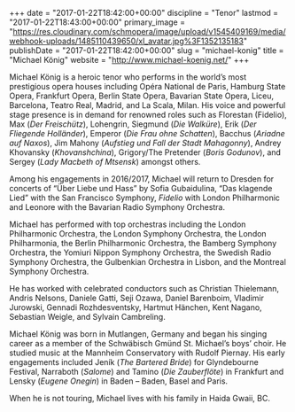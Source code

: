 +++
date = "2017-01-22T18:42:00+00:00"
discipline = "Tenor"
lastmod = "2017-01-22T18:43:00+00:00"
primary_image = "https://res.cloudinary.com/schmopera/image/upload/v1545409169/media/webhook-uploads/1485110439650/xl_avatar.jpg%3F1352135183"
publishDate = "2017-01-22T18:42:00+00:00"
slug = "michael-konig"
title = "Michael König"
website = "http://www.michael-koenig.net/"
+++

Michael König is a heroic tenor who performs in the world’s most prestigious opera houses including Opéra National de Paris, Hamburg State Opera, Frankfurt Opera, Berlin State Opera, Bavarian State Opera, Liceu, Barcelona, Teatro Real, Madrid, and La Scala, Milan.  His voice and powerful stage presence is in demand for renowned roles such as Florestan (Fidelio), Max (*Der Freischütz*), Lohengrin, Siegmund (*Die Walküre*), Erik (*Der Fliegende Holländer*), Emperor (*Die Frau ohne Schatten*), Bacchus (*Ariadne auf Naxos*), Jim Mahony (*Aufstieg und Fall der Stadt Mahagonny*), Andrey Khovansky (*Khovanshchina*), Grigory/The Pretender (*Boris Godunov*), and Sergey (*Lady Macbeth of Mtsensk*) amongst others.

Among his engagements in 2016/2017, Michael will return to Dresden for concerts of “Über Liebe und Hass” by Sofia Gubaidulina, “Das klagende Lied” with the San Francisco Symphony, *Fidelio* with London Philharmonic and Leonore with the Bavarian Radio Symphony Orchestra.

Michael has performed with top orchestras including the London Philharmonic Orchestra, the London Symphony Orchestra, the London Philharmonia, the Berlin Philharmonic Orchestra, the Bamberg Symphony Orchestra, the Yomiuri Nippon Symphony Orchestra, the Swedish Radio Symphony Orchestra, the Gulbenkian Orchestra in Lisbon, and the Montreal Symphony Orchestra.

He has worked with celebrated conductors such as Christian Thielemann, Andris Nelsons, Daniele Gatti, Seji Ozawa, Daniel Barenboim, Vladimir Jurowski, Gennadi Rozhdesventsky, Hartmut Hänchen, Kent Nagano, Sebastian Weigle, and Sylvain Cambreling.

Michael König was born in Mutlangen, Germany and began his singing career as a member of the Schwäbisch Gmünd St. Michael’s boys’ choir. He studied music at the Mannheim Conservatory with Rudolf Piernay. His early engagements included Jeník (*The Bartered Bride*) for Glyndebourne Festival, Narraboth (*Salome*) and Tamino (*Die Zauberflöte*) in Frankfurt and Lensky (*Eugene Onegin*) in Baden – Baden, Basel and Paris.

When he is not touring, Michael lives with his family in Haida Gwaii, BC.
